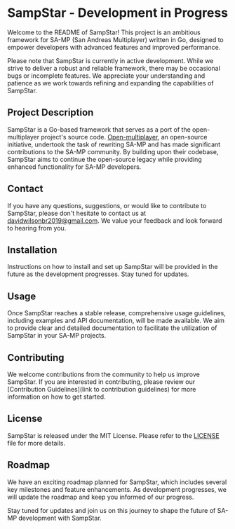# SampStar - Development in Progress

Welcome to the README of SampStar! This project is an ambitious framework for SA-MP (San Andreas Multiplayer) written in Go, designed to empower developers with advanced features and improved performance.

Please note that SampStar is currently in active development. While we strive to deliver a robust and reliable framework, there may be occasional bugs or incomplete features. We appreciate your understanding and patience as we work towards refining and expanding the capabilities of SampStar.

## Project Description

SampStar is a Go-based framework that serves as a port of the open-multiplayer project's source code. [Open-multiplayer](https://open.mp/), an open-source initiative, undertook the task of rewriting SA-MP and has made significant contributions to the SA-MP community. By building upon their codebase, SampStar aims to continue the open-source legacy while providing enhanced functionality for SA-MP developers.

## Contact

If you have any questions, suggestions, or would like to contribute to SampStar, please don't hesitate to contact us at davidwilsonbr2019@gmail.com. We value your feedback and look forward to hearing from you.

## Installation

Instructions on how to install and set up SampStar will be provided in the future as the development progresses. Stay tuned for updates.

## Usage

Once SampStar reaches a stable release, comprehensive usage guidelines, including examples and API documentation, will be made available. We aim to provide clear and detailed documentation to facilitate the utilization of SampStar in your SA-MP projects.

## Contributing

We welcome contributions from the community to help us improve SampStar. If you are interested in contributing, please review our [Contribution Guidelines](link to contribution guidelines) for more information on how to get started.

## License

SampStar is released under the MIT License. Please refer to the [LICENSE](./LICENSE.txt) file for more details.

## Roadmap

We have an exciting roadmap planned for SampStar, which includes several key milestones and feature enhancements. As development progresses, we will update the roadmap and keep you informed of our progress.

Stay tuned for updates and join us on this journey to shape the future of SA-MP development with SampStar.